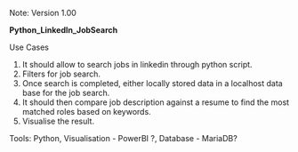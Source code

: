 Note: Version 1.00

**Python_LinkedIn_JobSearch**

Use Cases
1. It should allow to search jobs in linkedin through python script. 
2. Filters for job search.
3. Once search is completed, either locally stored data in a localhost data base for the job search.
4. It should then compare job description against a resume to find the most matched roles based on keywords.
5. Visualise the result.

Tools: Python, Visualisation - PowerBI ?, Database - MariaDB?